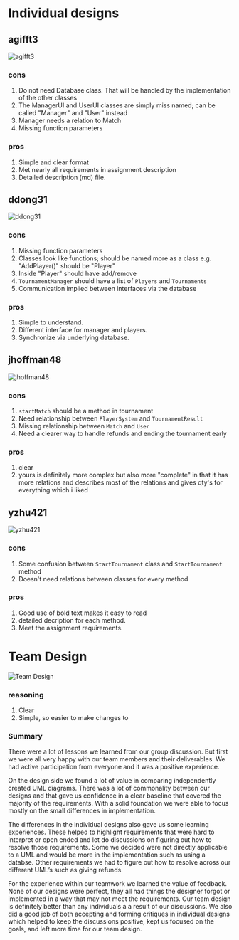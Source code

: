 # Individual designs

## agifft3
![agifft3](https://github.gatech.edu/gt-omscs-se-2017spring/6300Spring17Team07/blob/master/GroupProject/Design-Team/agifft3.png)
### cons
1) Do not need Database class. That will be handled by the implementation of the other classes
2) The ManagerUI and UserUI classes are simply miss named; can be called "Manager"
and "User" instead
3) Manager needs a relation to Match
4) Missing function parameters

### pros
1) Simple and clear format
2) Met nearly all requirements in assignment description
3) Detailed description (md) file.

## ddong31
![ddong31](https://github.gatech.edu/gt-omscs-se-2017spring/6300Spring17Team07/blob/master/GroupProject/Design-Team/ddong31.png)
### cons
1) Missing function parameters
2) Classes look like functions; should be named more as a class e.g. "AddPlayer()" should
be "Player"
3) Inside "Player" should have add/remove
4) `TournamentManager` should have a list of `Players` and `Tournaments`
5) Communication implied between interfaces via the database

### pros
1) Simple to understand.
2) Different interface for manager and players.
3) Synchronize via underlying database.

## jhoffman48
![jhoffman48](https://github.gatech.edu/gt-omscs-se-2017spring/6300Spring17Team07/blob/master/GroupProject/Design-Team/jhoffman48.png)
### cons
1) `startMatch` should be a method in tournament
2) Need relationship between `PlayerSystem` and `TournamentResult`
3) Missing relationship between `Match` and `User`
4) Need a clearer way to handle refunds and ending the tournament early

### pros
1) clear
2) yours is definitely more complex but also more "complete" in that it has more
relations and describes most of the relations and gives qty's for everything which i liked



## yzhu421
![yzhu421](https://github.gatech.edu/gt-omscs-se-2017spring/6300Spring17Team07/blob/master/GroupProject/Design-Team/yzhu421.png)
### cons
1) Some confusion between `StartTournament` class and `StartTournament` method
2) Doesn't need relations between classes for every method

### pros
1) Good use of bold text makes it easy to read
2) detailed decription for each method.
3) Meet the assignment requirements.


# Team Design
![Team Design](https://github.gatech.edu/gt-omscs-se-2017spring/6300Spring17Team07/blob/master/GroupProject/Design-Team/team-design.png)
### reasoning
1) Clear
2) Simple, so easier to make changes to


### Summary

There were a lot of lessons we learned from our group discussion.  But first we were all very happy with our team members and their deliverables.  We had active participation from everyone and it was a positive experience. 

 
On the design side we found a lot of value in comparing independently created UML diagrams.  There was a lot of commonality between our designs and that gave us confidence in a clear baseline that covered the majority of the requirements.  With a solid foundation we were able to focus mostly on the small differences in implementation.

 
The differences in the individual designs also gave us some learning experiences.  These helped to highlight requirements that were hard to interpret or open ended and let do discussions on figuring out how to resolve those requirements.  Some we decided were not directly applicable to a UML and would be more in the implementation such as using a databse.  Other requirements we had to figure out how to resolve across our different UML’s such as giving refunds.
 

For the experience within our teamwork we learned the value of feedback.  None of our designs were perfect, they all had things the designer forgot or implemented in a way that may not meet the requirements.  Our team design is definitely better than any individuals a a result of our discussions.  We also did a good job of both accepting and forming critiques in individual designs which helped to keep the discussions positive, kept us focused on the goals, and left more time for our team design. 
